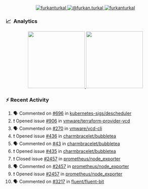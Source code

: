 <p align="center">
  <a href="https://linkedin.com/in/furkanturkal" target="blank">
    <img src="https://img.shields.io/badge/linkedin-%230077B5.svg?&style=for-the-badge&logo=linkedin&logoColor=white" alt="furkanturkal" />
  </a>
  <a href="https://medium.com/@furkan.turkal" target="blank">
    <img src="https://img.shields.io/badge/medium-%2312100E.svg?&style=for-the-badge&logo=medium&logoColor=white" alt="@furkan.turkal" />
  </a>
  <a href="https://twitter.com/furkanturkaI" target="blank">
    <img src="https://img.shields.io/badge/Twitter-1DA1F2?style=for-the-badge&logo=twitter&logoColor=white" alt="furkanturkaI" />
  </a>
</p>

### 📈 &nbsp;Analytics

<p align="center">
  <a href="https://coderstats.net/github/#Dentrax">
    <img height="180em" src="https://github-readme-stats-eight-theta.vercel.app/api?username=Dentrax&show_icons=true&theme=algolia&include_all_commits=true&count_private=true&line_height=26"/>
    <img height="180em" src="https://github-readme-stats-eight-theta.vercel.app/api/top-langs/?username=Dentrax&layout=compact&langs_count=8&theme=algolia&line_height=26"/>
  </a>
</p>

### :zap: Recent Activity

<!--START_SECTION:activity-->
1. 🗣 Commented on [#696](https://github.com/kubernetes-sigs/descheduler/issues/696) in [kubernetes-sigs/descheduler](https://github.com/kubernetes-sigs/descheduler)
2. ❗️ Opened issue [#906](https://github.com/vmware/terraform-provider-vcd/issues/906) in [vmware/terraform-provider-vcd](https://github.com/vmware/terraform-provider-vcd)
3. 🗣 Commented on [#270](https://github.com/vmware/vcd-cli/issues/270) in [vmware/vcd-cli](https://github.com/vmware/vcd-cli)
4. ❗️ Opened issue [#436](https://github.com/charmbracelet/bubbletea/issues/436) in [charmbracelet/bubbletea](https://github.com/charmbracelet/bubbletea)
5. 🗣 Commented on [#43](https://github.com/charmbracelet/bubbletea/issues/43) in [charmbracelet/bubbletea](https://github.com/charmbracelet/bubbletea)
6. ❗️ Opened issue [#435](https://github.com/charmbracelet/bubbletea/issues/435) in [charmbracelet/bubbletea](https://github.com/charmbracelet/bubbletea)
7. ❗️ Closed issue [#2457](https://github.com/prometheus/node_exporter/issues/2457) in [prometheus/node_exporter](https://github.com/prometheus/node_exporter)
8. 🗣 Commented on [#2457](https://github.com/prometheus/node_exporter/issues/2457) in [prometheus/node_exporter](https://github.com/prometheus/node_exporter)
9. ❗️ Opened issue [#2457](https://github.com/prometheus/node_exporter/issues/2457) in [prometheus/node_exporter](https://github.com/prometheus/node_exporter)
10. 🗣 Commented on [#3217](https://github.com/fluent/fluent-bit/issues/3217) in [fluent/fluent-bit](https://github.com/fluent/fluent-bit)
<!--END_SECTION:activity-->
